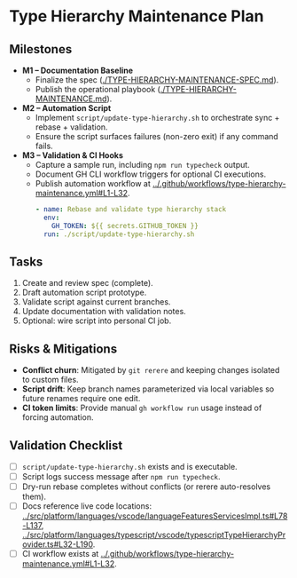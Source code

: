 # Type Hierarchy Maintenance Plan

## Milestones
- **M1 – Documentation Baseline**
  - Finalize the spec ([./TYPE-HIERARCHY-MAINTENANCE-SPEC.md](./TYPE-HIERARCHY-MAINTENANCE-SPEC.md)).
  - Publish the operational playbook ([./TYPE-HIERARCHY-MAINTENANCE.md](./TYPE-HIERARCHY-MAINTENANCE.md)).
- **M2 – Automation Script**
  - Implement `script/update-type-hierarchy.sh` to orchestrate sync + rebase + validation.
  - Ensure the script surfaces failures (non-zero exit) if any command fails.
- **M3 – Validation & CI Hooks**
  - Capture a sample run, including `npm run typecheck` output.
  - Document GH CLI workflow triggers for optional CI executions.
  - Publish automation workflow at [../.github/workflows/type-hierarchy-maintenance.yml#L1-L32](../.github/workflows/type-hierarchy-maintenance.yml#L1-L32).
    ```yaml
    - name: Rebase and validate type hierarchy stack
      env:
        GH_TOKEN: ${{ secrets.GITHUB_TOKEN }}
      run: ./script/update-type-hierarchy.sh
    ```

## Tasks
1. Create and review spec (complete).
2. Draft automation script prototype.
3. Validate script against current branches.
4. Update documentation with validation notes.
5. Optional: wire script into personal CI job.

## Risks & Mitigations
- **Conflict churn**: Mitigated by `git rerere` and keeping changes isolated to custom files.
- **Script drift**: Keep branch names parameterized via local variables so future renames require one edit.
- **CI token limits**: Provide manual `gh workflow run` usage instead of forcing automation.

## Validation Checklist
- [ ] `script/update-type-hierarchy.sh` exists and is executable.
- [ ] Script logs success message after `npm run typecheck`.
- [ ] Dry-run rebase completes without conflicts (or rerere auto-resolves them).
- [ ] Docs reference live code locations: [../src/platform/languages/vscode/languageFeaturesServicesImpl.ts#L78-L137](../src/platform/languages/vscode/languageFeaturesServicesImpl.ts#L78-L137), [../src/platform/languages/typescript/vscode/typescriptTypeHierarchyProvider.ts#L32-L190](../src/platform/languages/typescript/vscode/typescriptTypeHierarchyProvider.ts#L32-L190).
- [ ] CI workflow exists at [../.github/workflows/type-hierarchy-maintenance.yml#L1-L32](../.github/workflows/type-hierarchy-maintenance.yml#L1-L32).

